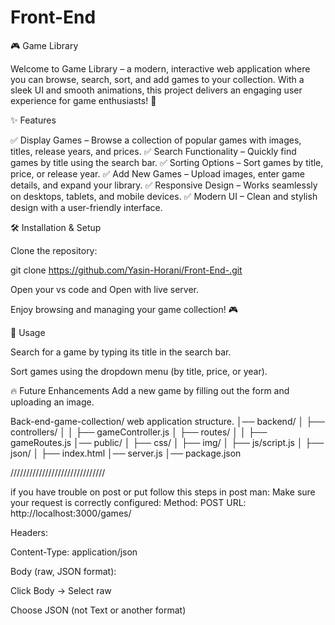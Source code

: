 # Front-End

🎮 Game Library

Welcome to Game Library – a modern, interactive web application where you can browse, search, sort, and add games to your collection. With a sleek UI and smooth animations, this project delivers an engaging user experience for game enthusiasts! 🚀

✨ Features

✅ Display Games – Browse a collection of popular games with images, titles, release years, and prices.
✅ Search Functionality – Quickly find games by title using the search bar.
✅ Sorting Options – Sort games by title, price, or release year.
✅ Add New Games – Upload images, enter game details, and expand your library.
✅ Responsive Design – Works seamlessly on desktops, tablets, and mobile devices.
✅ Modern UI – Clean and stylish design with a user-friendly interface.

🛠️ Installation & Setup

Clone the repository:

git clone https://github.com/Yasin-Horani/Front-End-.git

Open your vs code and Open with live server.

Enjoy browsing and managing your game collection! 🎮

📌 Usage

Search for a game by typing its title in the search bar.

Sort games using the dropdown menu (by title, price, or year).

🔥 Future Enhancements
Add a new game by filling out the form and uploading an image.


Back-end-game-collection/
web application structure.
│── backend/
│   ├── controllers/
│   │   ├── gameController.js
│   ├── routes/
│   │   ├── gameRoutes.js
│── public/
│   ├── css/
│   ├── img/
│   ├── js/script.js
│   ├── json/
│   ├── index.html
│── server.js
│── package.json

//////////////////////////////

if you have trouble on post or put follow this steps in post man:
Make sure your request is correctly configured:
Method: POST
URL: http://localhost:3000/games/

Headers:

Content-Type: application/json

Body (raw, JSON format):

Click Body → Select raw

Choose JSON (not Text or another format)



